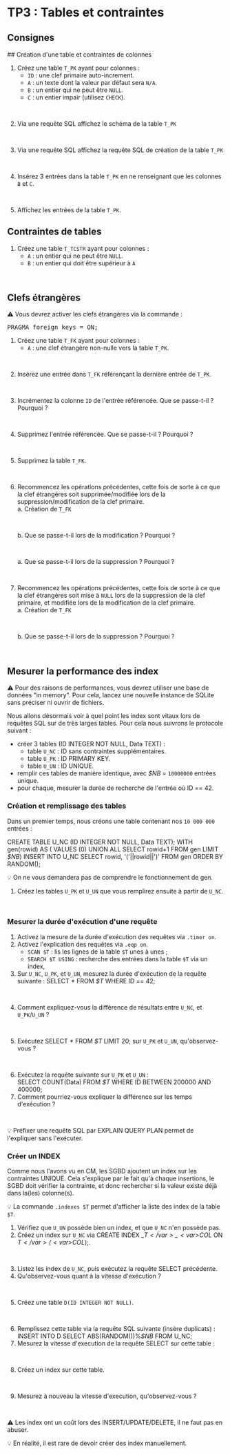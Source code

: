 <!DOCTYPE html>
<html>
    <head>
        <title>TP3 (BDR1)</title>
        <link rel="stylesheet" href="./index.css">
        <script type="module" src="./index.js" defer></script>
    </head>
    <body>
        <header></header>
        <main>

# TP3 : Tables et contraintes

## Consignes

<tp-consignes></tp-consignes>

## Création d'une table et contraintes de colonnes

1. Créez une table `T_PK` ayant pour colonnes :
   - `ID` : une clef primaire auto-increment.
   - `A`  : un texte dont la valeur par défaut sera `N/A`.
   - `B`  : un entier qui ne peut être `NULL`.
   - `C`  : un entier impair (utilisez `CHECK`).
   <pre lang="sql" contenteditable></pre>
1. Via une requête SQL affichez le schéma de la table `T_PK`
   <pre lang="sql" contenteditable></pre>
1. Via une requête SQL affichez la requête SQL de création de la table `T_PK`
   <pre lang="sql" contenteditable></pre>
1. Insérez 3 entrées dans la table `T_PK` en ne renseignant que les colonnes `B` et `C`.
   <pre lang="sql" contenteditable></pre>
1. Affichez les entrées de la table `T_PK`.

## Contraintes de tables

1. Créez une table `T_TCSTR` ayant pour colonnes :
   - `A`  : un entier qui ne peut être `NULL`.
   - `B`  : un entier qui doit être supérieur à `A`
   <pre lang="sql" contenteditable></pre>

## Clefs étrangères

⚠ Vous devrez activer les clefs étrangères via la commande :<br/>
<pre lang="sql">PRAGMA foreign_keys = ON;</pre>

1. Créez une table `T_FK` ayant pour colonnes :
   - `A`  : une clef étrangère non-nulle vers la table `T_PK`.
   <pre lang="sql" contenteditable></pre>
2. Insérez une entrée dans `T_FK` référençant la dernière entrée de `T_PK`.
   <pre lang="sql" contenteditable></pre>
3. Incrémentez la colonne `ID` de l'entrée référencée. Que se passe-t-il ? Pourquoi ?
   <pre contenteditable></pre>
3. Supprimez l'entrée référencée. Que se passe-t-il ? Pourquoi ?
   <pre contenteditable></pre>
4. Supprimez la table `T_FK`.
   <pre lang="sql" contenteditable></pre>
5. Recommencez les opérations précédentes, cette fois de sorte à ce que la clef étrangères soit supprimée/modifiée lors de la suppression/modification de la clef primaire.<br/>
   a. Création de `T_FK`
   <pre lang="sql" contenteditable></pre>
   b. Que se passe-t-il lors de la modification ? Pourquoi ?
   <pre contenteditable></pre>
   a. Que se passe-t-il lors de la suppression ? Pourquoi ?
   <pre contenteditable></pre>
5. Recommencez les opérations précédentes, cette fois de sorte à ce que la clef étrangères soit mise à `NULL` lors de la suppression de la clef primaire, et modifiée lors de la modification de la clef primaire.<br/>
   a. Création de `T_FK`
   <pre lang="sql" contenteditable></pre>
   b. Que se passe-t-il lors de la suppression ? Pourquoi ?
   <pre contenteditable></pre>

## Mesurer la performance des index

⚠ Pour des raisons de performances, vous devrez utiliser une base de données "in memory". Pour cela, lancez une nouvelle instance de SQLite sans préciser ni ouvrir de fichiers.

Nous allons désormais voir à quel point les index sont vitaux lors de requêtes SQL sur de très larges tables. Pour cela nous suivrons le protocole suivant :
- créer 3 tables (<sql-code>ID INTEGER NOT NULL, Data TEXT</sql-code>) :
  - table `U_NC` : <sql-code>ID</sql-code> sans contraintes supplémentaires.
  - table `U_PK` : <sql-code>ID</sql-code> <sql-code>PRIMARY KEY</sql-code>.
  - table `U_UN` : <sql-code>ID</sql-code> <sql-code>UNIQUE</sql-code>.
- remplir ces tables de manière identique, avec <sql-code class="d4rk"><var>$NB</var></sql-code> = `10000000` entrées unique.
- pour chaque, mesurer la durée de recherche de l'entrée où <sql-code class="d4rk">ID == 42</sql-code>.

### Création et remplissage des tables

Dans un premier temps, nous créons une table contenant nos `10 000 000` entrées :

<sql-code class='block d4rk'>
CREATE TABLE U_NC (ID INTEGER NOT NULL, Data TEXT);
WITH gen(rowid) AS (
  VALUES (0)
  UNION ALL
    SELECT rowid+1 FROM gen
  LIMIT <var>$NB</var>)
INSERT INTO U_NC SELECT rowid, '('||rowid||')' FROM gen ORDER BY RANDOM();</sql-code>

💡 On ne vous demandera pas de comprendre le fonctionnement de <sql-code>gen</sql-code>.

1. Créez les tables `U_PK` et `U_UN` que vous remplirez ensuite à partir de `U_NC`.
   <pre lang="sql" contenteditable></pre>

### Mesurer la durée d'exécution d'une requête

1. Activez la mesure de la durée d'exécution des requêtes via `.timer on`.
1. Activez l'explication des requêtes via `.eqp on`.
   - `SCAN $T` : lis les lignes de la table `$T` unes à unes ;
   - `SEARCH $T USING` : recherche des entrées dans la table `$T` via un index,
1. Sur `U_NC`, `U_PK`, et `U_UN`, mesurez la durée d'exécution de la requête suivante : <sql-code class="d4rk">SELECT * FROM <var>$T</var> WHERE ID == 42;</sql-code><br/>
   <pre contenteditable></pre>
1. Comment expliquez-vous la différence de résultats entre `U_NC`, et `U_PK`/`U_UN` ?<br/>
   <pre contenteditable></pre>
1. Exécutez <sql-code class="d4rk">SELECT * FROM <var>$T</var> LIMIT 20;</sql-code> sur `U_PK` et `U_UN`, qu'observez-vous ?
   <pre contenteditable></pre>
1. Exécutez la requête suivante sur `U_PK` et `U_UN` :<br/><sql-code class="d4rk">SELECT COUNT(Data) FROM <var>$T</var> WHERE ID BETWEEN 200000 AND 400000;</sql-code>
1. Comment pourriez-vous expliquer la différence sur les temps d'exécution ?<br/>
   <pre contenteditable></pre>

💡 Préfixer une requête SQL par <sql-code>EXPLAIN QUERY PLAN </sql-code> permet de l'expliquer sans l'exécuter.

### Créer un INDEX

Comme nous l'avons vu en CM, les SGBD ajoutent un index sur les contraintes <sql-code>UNIQUE</sql-code>. Cela s'explique par le fait qu'à chaque insertions, le SGBD doit vérifier la contrainte, et donc rechercher si la valeur existe déjà dans la(les) colonne(s).

💡 La commande `.indexes $T` permet d'afficher la liste des index de la table `$T`.

1. Vérifiez que `U_UN` possède bien un index, et que `U_NC` n'en possède pas.
2. Créez un index sur `U_NC` via <sql-code class="d4rk">CREATE INDEX \_<var>$T</var>\_<var>$COL</var> ON <var>$T</var>(<var>$COL</var>);</sql-code>.
   <pre lang="sql" contenteditable></pre>
3. Listez les index de `U_NC`, puis exécutez la requête <sql-code>SELECT</sql-code> précédente.
4. Qu'observez-vous quant à la vitesse d'exécution ?
   <pre contenteditable></pre>
5. Créez une table `D(ID INTEGER NOT NULL)`.
   <pre lang="sql" contenteditable></pre>
6. Remplissez cette table via la requête SQL suivante (insère duplicats) :
   <sql-code class="block d4rk">INSERT INTO D SELECT ABS(RANDOM())%<var>$NB</var> FROM U_NC;</sql-code>
1. Mesurez la vitesse d'execution de la requête <sql-code>SELECT</sql-code> sur cette table :
   <pre contenteditable></pre>
2. Créez un index sur cette table.
   <pre lang="sql" contenteditable></pre>
3. Mesurez à nouveau la vitesse d'execution, qu'observez-vous ?
   <pre contenteditable></pre>

⚠ Les index ont un coût lors des <sql-code>INSERT</sql-code>/<sql-code>UPDATE</sql-code>/<sql-code>DELETE</sql-code>, il ne faut pas en abuser.

💡 En réalité, il est rare de devoir créer des index manuellement.

</main>
    </body>
</html>